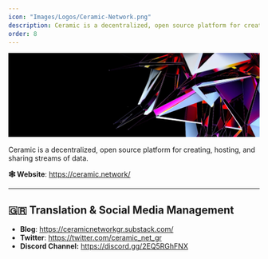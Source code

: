 ```yaml
---
icon: "Images/Logos/Ceramic-Network.png"
description: Ceramic is a decentralized, open source platform for creating, hosting, and sharing streams of data.
order: 8
---
```


![](../Images/Covers/Ceramic-Network.png)

Ceramic is a decentralized, open source platform for creating, hosting, and sharing streams of data.

**🕸️ Website**: https://ceramic.network/

---

## 🇬🇷 Translation & Social Media Management

- **Blog**: https://ceramicnetworkgr.substack.com/
- **Twitter**: https://twitter.com/ceramic_net_gr
- **Discord Channel:** https://discord.gg/2EQ5RGhFNX
